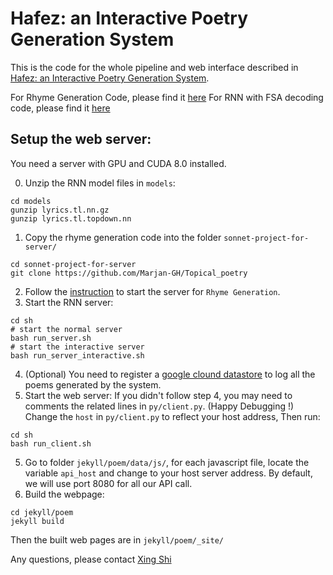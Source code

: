 # Hafez: an Interactive Poetry Generation System

This is the code for the whole pipeline and web interface described in [Hafez: an Interactive Poetry Generation System](http://xingshi.me/data/pdf/ACL2017demo.pdf).

For Rhyme Generation Code, please find it [here](https://github.com/Marjan-GH/Topical_poetry)
For RNN with FSA decoding code, please find it [here](https://github.com/isi-nlp/Zoph_RNN/blob/master/README_XING.md)

## Setup the web server:

You need a server with GPU and CUDA 8.0 installed.

0. Unzip the RNN model files in `models`:
```
cd models
gunzip lyrics.tl.nn.gz
gunzip lyrics.tl.topdown.nn
```
1. Copy the rhyme generation code into the folder `sonnet-project-for-server/`

```
cd sonnet-project-for-server
git clone https://github.com/Marjan-GH/Topical_poetry
```

2. Follow the [instruction](https://github.com/Marjan-GH/Topical_poetry/blob/master/README.md) to start the server for `Rhyme Generation`.
3. Start the RNN server:
```
cd sh
# start the normal server
bash run_server.sh
# start the interactive server
bash run_server_interactive.sh
```
4. (Optional) You need to register a [google clound datastore](https://cloud.google.com/datastore/) to log all the poems generated by the system.
5. Start the web server:
If you didn't follow step 4, you may need to comments the related lines in `py/client.py`. (Happy Debugging !)
Change the `host` in `py/client.py` to reflect your host address, Then run: 
```
cd sh
bash run_client.sh
```
5. Go to folder `jekyll/poem/data/js/`, for each javascript file, locate the variable `api_host` and change to your host server address. By default, we will use port 8080 for all our API call.
6. Build the webpage:
```
cd jekyll/poem
jekyll build
```
Then the built web pages are in `jekyll/poem/_site/`

Any questions, please contact [Xing Shi](mailto:shixing19910105@gmail.com)
